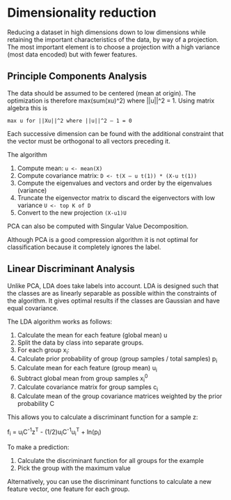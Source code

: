 Dimensionality reduction
=====================

Reducing a dataset in high dimensions down to low dimensions while retaining the important characteristics of the data, by way of a projection.  The most important element is to choose a projection with a high variance (most data encoded) but with fewer features.  

## Principle Components Analysis

The data should be assumed to be centered (mean at origin).  The optimization is therefore max(sum(xu)^2) where ||u||^2 = 1.  Using matrix algebra this is

`max u for ||Xu||^2 where ||u||^2 – 1 = 0`

Each successive dimension can be found with the additional constraint that the vector must be orthogonal to all vectors preceding it.  

The algorithm

1. Compute mean: `u <- mean(X)`
2. Compute covariance matrix: `D <- t(X – u t(1)) * (X-u t(1))`
3. Compute the eigenvalues and vectors and order by the eigenvalues (variance)
4. Truncate the eigenvector matrix to discard the eigenvectors with low variance `U <- top K of D`
5. Convert to the new projection `(X-u1)U`

PCA can also be computed with Singular Value Decomposition.  

Although PCA is a good compression algorithm it is not optimal for classification because it completely ignores the label.  

## Linear Discriminant Analysis

Unlike PCA, LDA does take labels into account. LDA is designed such that the classes are as linearly separable as possible within the constraints of the algorithm.  It gives optimal results if the classes are Gaussian and have equal covariance.  

The LDA algorithm works as follows:

1. Calculate the mean for each feature (global mean) u
2. Split the data by class into separate groups.
3. For each group x<sub>i</sub>:
  1. Calculate prior probability of group (group samples / total samples) p<sub>i</sub>
  2. Calculate mean for each feature (group mean) u<sub>i</sub>
  3. Subtract global mean from group samples x<sub>i</sub><sup>0</sup>
  4. Calculate covariance matrix for group samples c<sub>i</sub>
4. Calculate mean of the group covariance matrices weighted by the prior probability C

This allows you to calculate a discriminant function for a sample z:

f<sub>i</sub> = u<sub>i</sub>C<sup>-1</sup>z<sup>T</sup> - (1/2)u<sub>i</sub>C<sup>-1</sup>u<sub>i</sub><sup>T</sup> + ln(p<sub>i</sub>)

To make a prediction:
1. Calculate the discriminant function for all groups for the example
2. Pick the group with the maximum value

Alternatively, you can use the discriminant functions to calculate a new feature vector, one feature for each group.
